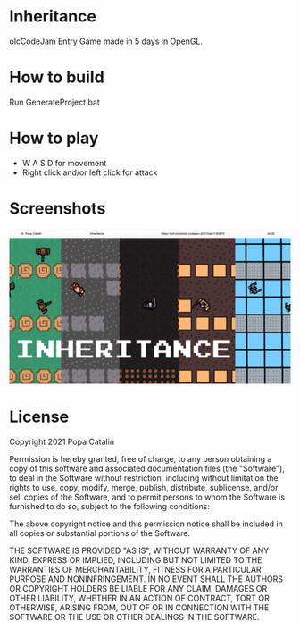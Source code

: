 # Inheritance
olcCodeJam Entry
Game made in 5 days in OpenGL.

# How to build
Run GenerateProject.bat

# How to play
- W A S D for movement
- Right click and/or left click for attack

# Screenshots
![Scor](Screenshots/Scor.png)
![Banner](Screenshots/Banner.png)

# License
Copyright 2021 Popa Catalin

Permission is hereby granted, free of charge, to any person obtaining a copy of this software and associated documentation files (the "Software"), to deal in the Software without 
restriction, including without limitation the rights to use, copy, modify, merge, publish, distribute, sublicense, and/or sell copies of the Software, and to permit persons to 
whom the Software is furnished to do so, subject to the following conditions:

The above copyright notice and this permission notice shall be included in all copies or substantial portions of the Software.

THE SOFTWARE IS PROVIDED "AS IS", WITHOUT WARRANTY OF ANY KIND, EXPRESS OR IMPLIED, INCLUDING BUT NOT LIMITED TO THE WARRANTIES OF MERCHANTABILITY, FITNESS FOR A PARTICULAR
PURPOSE AND NONINFRINGEMENT. IN NO EVENT SHALL THE AUTHORS OR COPYRIGHT HOLDERS BE LIABLE FOR ANY CLAIM, DAMAGES OR OTHER LIABILITY, WHETHER IN AN ACTION OF CONTRACT, TORT OR 
OTHERWISE, ARISING FROM, OUT OF OR IN CONNECTION WITH THE SOFTWARE OR THE USE OR OTHER DEALINGS IN THE SOFTWARE.

